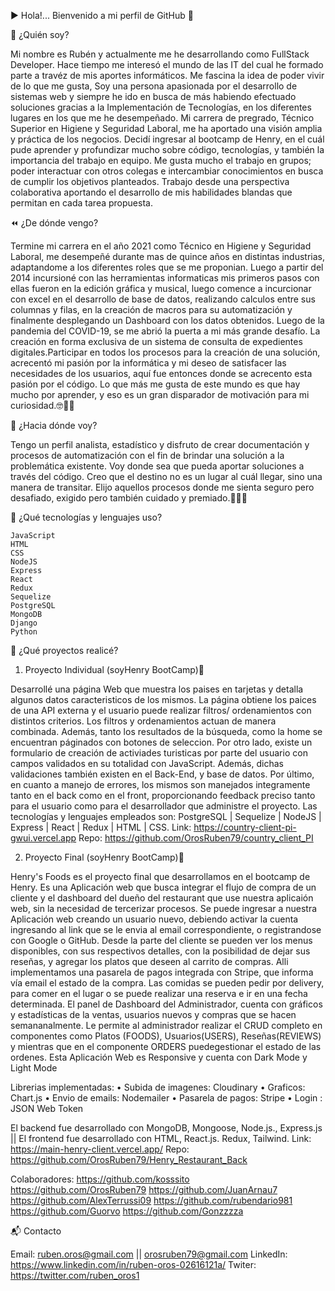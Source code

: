 ▶️ Hola!... Bienvenido a mi perfil de GitHub 🙂

👋 ¿Quién soy?

Mi nombre es Rubén y actualmente me he desarrollando como FullStack Developer. Hace tiempo me interesó el mundo de las IT del cual he formado parte a travéz de mis aportes informáticos.  Me fascina la idea de poder vivir de lo que me gusta, Soy una persona apasionada por el desarrollo de sistemas web y siempre he ido en busca de más habiendo efectuado soluciones gracias a la Implementación de Tecnologías, en los diferentes lugares en los que me he desempeñado. Mi carrera de pregrado, Técnico Superior en Higiene y Seguridad Laboral, me ha aportado una visión amplia y práctica de los negocios. Decidí ingresar al bootcamp de Henry, en el cuál pude aprender y profundizar mucho sobre código, tecnologías, y también la importancia del trabajo en equipo.
Me gusta mucho el trabajo en grupos; poder interactuar con otros colegas e intercambiar conocimientos en busca de cumplir los objetivos planteados. Trabajo desde una perspectiva  colaborativa aportando el desarrollo de mis habilidades blandas que permitan en cada tarea propuesta.

⏪ ¿De dónde vengo?

Termine mi carrera en el año 2021 como Técnico en Higiene y Seguridad Laboral, me desempeñé durante mas de quince años en distintas industrias, adaptandome a los diferentes roles que se me proponian. Luego a partir del 2014 incursioné con las herramientas informaticas mis primeros pasos con ellas fueron en la edición gráfica y musical, luego comence a incurcionar con excel en el desarrollo de base de datos, realizando calculos entre sus columnas y filas, en la creación de macros para su automatización y finalmente desplegando un Dashboard con los datos obtenidos. Luego de la pandemia del COVID-19, se me abrió la puerta a mi más grande desafío. La creación en forma exclusiva de un sistema de consulta de expedientes digitales.Participar en todos los procesos para la creación de una solución, acrecentó mi pasión por la informática y mi deseo de satisfacer las necesidades de los usuarios, aquí fue entonces donde se acrecento esta pasión por el código.  Lo que más me gusta de este mundo es que hay mucho por aprender, y eso es un gran disparador de motivación para mi curiosidad.🤓🧠🚀


🔭 ¿Hacia dónde voy?

Tengo un perfil analista, estadístico y disfruto  de crear documentación y procesos de automatización con el fin de brindar una solución a la problemática existente. Voy donde sea que pueda aportar soluciones a través del código. Creo que el destino no es un lugar al cuál llegar, sino una manera de transitar. Elijo aquellos procesos donde me sienta seguro pero desafiado, exigido pero también cuidado y premiado.🙂👋🚀

🧰 ¿Qué tecnologías y lenguajes uso?

    JavaScript
    HTML
    CSS
    NodeJS
    Express
    React
    Redux
    Sequelize
    PostgreSQL
    MongoDB
    Django
    Python

📂 ¿Qué proyectos realicé?

1. Proyecto Individual (soyHenry BootCamp)🚀

Desarrollé una página Web que muestra los paises en tarjetas y detalla algunos datos caracteristicos de los mismos. La página obtiene los paices de una API externa y el usuario puede realizar filtros/ ordenamientos con distintos criterios. Los filtros y ordenamientos actuan de manera combinada. Además, tanto los resultados de la búsqueda, como la home se encuentran páginados con botones de seleccion. Por otro lado, existe un formulario de creación de activiades turisticas por parte del usuario con campos validados en su totalidad con JavaScript. Además, dichas validaciones también existen en el Back-End, y base de datos. Por último, en cuanto a manejo de errores, los mismos son manejados integramente tanto en el back como en el front, proporcionando feedback preciso tanto para el usuario como para el desarrollador que administre el proyecto. Las tecnologías y lenguajes empleados son: PostgreSQL | Sequelize | NodeJS | Express | React | Redux | HTML | CSS. 
Link: https://country-client-pi-gwui.vercel.app
Repo: https://github.com/OrosRuben79/country_client_PI



2. Proyecto Final (soyHenry BootCamp)🚀

Henry's Foods es el proyecto final que desarrollamos en el bootcamp de Henry. Es una Aplicación web que busca integrar el flujo de compra de un cliente y el dashboard del dueño del restaurant que use nuestra aplicaión web, sin la necesidad de tercerizar procesos. Se puede ingresar a nuestra Aplicación web creando un usuario nuevo, debiendo activar la cuenta ingresando al link que se le envia al email correspondiente, o registrandose con Google o GitHub. Desde la parte del cliente se pueden ver los menus disponibles, con sus respectivos detalles, con la posibilidad de dejar sus reseñas, y agregar los platos que deseen al carrito de compras. Alli implementamos una pasarela de pagos integrada con Stripe, que informa vía email el estado de la compra. Las comidas se pueden pedir por delivery, para comer en el lugar o se puede realizar una reserva e ir en una fecha determinada. El panel de Dashboard del Administrador, cuenta con gráficos y estadísticas de la ventas, usuarios nuevos y compras que se hacen semananalmente. Le permite al administrador realizar el CRUD completo en componentes como  Platos (FOODS), Usuarios(USERS), Reseñas(REVIEWS) y mientras que en el componente ORDERS puedegestionar el estado de las ordenes. Esta Aplicación Web es Responsive y cuenta con Dark Mode y Light Mode

Librerias implementadas: 
• Subida de imagenes: Cloudinary 
• Graficos: Chart.js 
• Envio de emails: Nodemailer 
• Pasarela de pagos: Stripe 
• Login : JSON Web Token


El backend fue desarrollado con MongoDB, Mongoose, Node.js., Express.js || El frontend fue desarrollado con HTML, React.js. Redux, Tailwind.
Link: https://main-henry-client.vercel.app/
Repo: https://github.com/OrosRuben79/Henry_Restaurant_Back

Colaboradores:
https://github.com/kosssito
https://github.com/OrosRuben79
https://github.com/JuanArnau7
https://github.com/AlexTerrussi09
https://github.com/rubendario981
https://github.com/Guorvo
https://github.com/Gonzzzza


📬 Contacto

Email: ruben.oros@gmail.com || orosruben79@gmail.com
LinkedIn: https://www.linkedin.com/in/ruben-oros-02616121a/
Twiter: https://twitter.com/ruben_oros1
